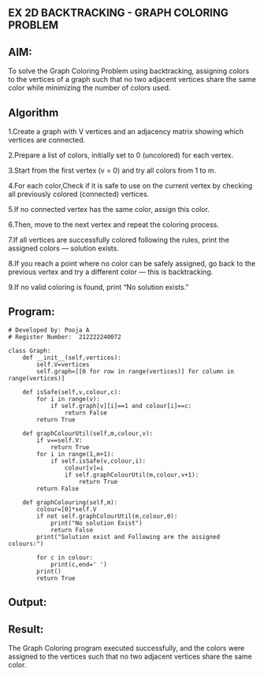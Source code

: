 ## EX 2D BACKTRACKING - GRAPH COLORING PROBLEM

## AIM:
To solve the Graph Coloring Problem using backtracking, assigning colors to the vertices of a graph such that no two adjacent vertices share the same color while minimizing the number of colors used.

## Algorithm

1.Create a graph with V vertices and an adjacency matrix showing which vertices are connected.

2.Prepare a list of colors, initially set to 0 (uncolored) for each vertex.

3.Start from the first vertex (v = 0) and try all colors from 1 to m.

4.For each color,Check if it is safe to use on the current vertex by checking all previously colored (connected) vertices.

5.If no connected vertex has the same color, assign this color.

6.Then, move to the next vertex and repeat the coloring process.

7.If all vertices are successfully colored following the rules, print the assigned colors — solution exists.

8.If you reach a point where no color can be safely assigned, go back to the previous vertex and try a different color — this is backtracking.

9.If no valid coloring is found, print “No solution exists.”

## Program:
```
# Developed by: Pooja A 
# Register Number:  212222240072

class Graph:
    def __init__(self,vertices):
        self.V=vertices
        self.graph=[[0 for row in range(vertices)] for column in range(vertices)]
        
    def isSafe(self,v,colour,c):
        for i in range(v):
            if self.graph[v][i]==1 and colour[i]==c:
                return False
        return True
        
    def graphColourUtil(self,m,colour,v):
        if v==self.V:
            return True 
        for i in range(1,m+1):
            if self.isSafe(v,colour,i):
                colour[v]=i
                if self.graphColourUtil(m,colour,v+1):
                    return True
        return False
        
    def graphColouring(self,m):
        colour=[0]*self.V
        if not self.graphColourUtil(m,colour,0):
            print("No solution Exist")
            return False
        print("Solution exist and Following are the assigned colours:")
        
        for c in colour:
            print(c,end=' ')
        print()
        return True
```

## Output:

## Result:
The Graph Coloring program executed successfully, and the colors were assigned to the vertices such that no two adjacent vertices share the same color.
